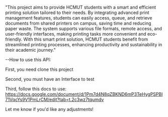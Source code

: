"This project aims to provide HCMUT students with a smart and efficient printing solution tailored to their needs. By integrating advanced print management features, students can easily access, queue, and retrieve documents from shared printers on campus, saving time and reducing paper waste. The system supports various file formats, remote access, and user-friendly interfaces, making printing tasks more convenient and eco-friendly. With this smart print solution, HCMUT students benefit from streamlined printing processes, enhancing productivity and sustainability in their academic journey."

--How to use this API:

First, you need clone this project

Second, you must have an Interface to test

Third, follow this docs to use: https://docs.google.com/document/d/1Pm7d4N8qZBKND6mP3TeHygPSPBl71VqcYs9V1PmLrCM/edit?tab=t.2c3wz7tqumdv

Let me know if you'd like any adjustments!
